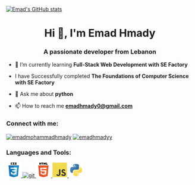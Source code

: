 [![Emad's GitHub stats](https://github-readme-stats.vercel.app/api?username=emadhmady0)](https://github.com/emadhmady0/github-readme-stats)
<h1 align="center">Hi 👋, I'm Emad Hmady</h1>
<h3 align="center">A passionate developer from Lebanon</h3>

- 🌱 I’m currently learning **Full-Stack Web Development with SE Factory**
  
- I have Successfully completed **The Foundations of Computer Science with SE Factory**

- 💬 Ask me about **python**

- 📫 How to reach me **emadhmady0@gmail.com**

<h3 align="left">Connect with me:</h3>
<p align="left">
<a href="https://fb.com/emadmohammadhmady" target="blank"><img align="center" src="https://raw.githubusercontent.com/rahuldkjain/github-profile-readme-generator/master/src/images/icons/Social/facebook.svg" alt="emadmohammadhmady" height="30" width="40" /></a>
<a href="https://instagram.com/emadhmadyy" target="blank"><img align="center" src="https://raw.githubusercontent.com/rahuldkjain/github-profile-readme-generator/master/src/images/icons/Social/instagram.svg" alt="emadhmadyy" height="30" width="40" /></a>
</p>

<h3 align="left">Languages and Tools:</h3>
<p align="left"> <a href="https://www.w3schools.com/css/" target="_blank" rel="noreferrer"> <img src="https://raw.githubusercontent.com/devicons/devicon/master/icons/css3/css3-original-wordmark.svg" alt="css3" width="40" height="40"/> </a> <a href="https://git-scm.com/" target="_blank" rel="noreferrer"> <img src="https://www.vectorlogo.zone/logos/git-scm/git-scm-icon.svg" alt="git" width="40" height="40"/> </a> <a href="https://www.w3.org/html/" target="_blank" rel="noreferrer"> <img src="https://raw.githubusercontent.com/devicons/devicon/master/icons/html5/html5-original-wordmark.svg" alt="html5" width="40" height="40"/> </a> <a href="https://developer.mozilla.org/en-US/docs/Web/JavaScript" target="_blank" rel="noreferrer"> <img src="https://raw.githubusercontent.com/devicons/devicon/master/icons/javascript/javascript-original.svg" alt="javascript" width="40" height="40"/> </a> <a href="https://www.python.org" target="_blank" rel="noreferrer"> <img src="https://raw.githubusercontent.com/devicons/devicon/master/icons/python/python-original.svg" alt="python" width="40" height="40"/> </a> </p>
